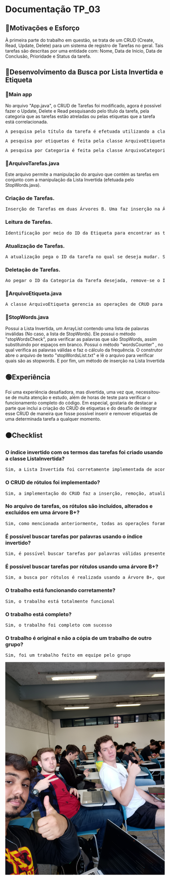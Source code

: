 # Documentação TP_03

## 🔴Motivações e Esforço
À primeira parte do trabalho em questão, se trata de um CRUD (Create, Read, Update, Delete) para um sistema de registro de Tarefas no geral. Tais tarefas são descritas por uma entidade com: Nome, Data de Inicio, Data de Conclusão, Prioridade e Status da tarefa.

## 🔵Desenvolvimento da Busca por Lista Invertida e Etiqueta

### 🔵Main app
No arquivo "App.java", o CRUD de Tarefas foi modificado, agora é possível fazer o Update, Delete e Read pesquisando pelo título da tarefa, pela categoria que as tarefas estão atreladas ou pelas etiquetas que a tarefa está correlacionada. 

<pre>A pesquisa pelo título da tarefa é efetuada utilizando a classe ArquivoTarefas.</pre>
<pre>A pesquisa por etiquetas é feita pela classe ArquivoEtiqueta.</pre>
<pre>A pesquisa por Categoria é feita pela classe ArquivoCategoria.</pre>

### 🔵ArquivoTarefas.java
Este arquivo permite a manipulação do arquivo que contém as tarefas em conjunto com a manipulação da Lista Invertida (efetuada pelo StopWords.java). 

### Criação de Tarefas.
<pre>Inserção de Tarefas em duas Árvores B. Uma faz inserção na Árvore B de Categorias, e a outra para Árvore B de etiquetas. Além disso é utilizada a classe StopWords.java para identificar quais as palavras válidas do titulo da tarefa para em seguida inseri-las na Lista Invertida.</pre>

### Leitura de Tarefas.
<pre>Identificação por meio do ID da Etiqueta para encontrar as tarefas atreladas à aquele ID. Além de também identificação por meio do ID de Categoria. Como também há o método listar por meio do titulo da tarefa, assim pegando apenas as palavras válidas e verificando na lista invertida se os IDs de tarefa possuem aquela palavra no titulo.</pre>

### Atualização de Tarefas.
<pre>A atualização pega o ID da tarefa no qual se deseja mudar. São verificadas as palavras válidas e então deletadas param serem substituídas e formar um novo título.</pre>

### Deletação de Tarefas.
<pre>Ao pegar o ID da Categoria da Tarefa desejada, remove-se o ID da Tarefa da Árvore B+ de Categoria, repete-se esse mesmo processo para cada Etiqueta correlacionada à Tarefa. Por fim é executada uma verificação de quais são as palavras válidas existentes no título da tarefa e então é feito a remoção do ID da tarefa para cada um dessas palavras.</pre>


### 🔵ArquivoEtiqueta.java

<pre>A classe ArquivoEtiqueta gerencia as operações de CRUD para etiquetas associadas às tarefas, incluindo criação, leitura, atualização e exclusão de etiquetas. Esta classe utiliza uma árvore B+ para armazenamento eficiente das etiquetas e permite vincular ou desvincular etiquetas às tarefas, além de buscar tarefas baseadas nas etiquetas associadas.</pre>

### 🔵StopWords.java
Possui a Lista Invertida, um ArrayList contendo uma lista de palavras inválidas (No caso, a lista de StopWords). Ele possui o método "stopWordsCheck",  para verificar as palavras que são StopWords, assim substituindo por espaços em branco. Possui o método "wordsCounter" , no qual verifica as palavras válidas e faz o cálculo da frequência. O construtor abre o arquivo de texto "stopWordsList.txt" e lê o arquivo para verificar quais são as stopwords. E por fim, um método de inserção na Lista Invertida 

## 🟢Experiência
Foi uma experiência desafiadora, mas divertida, uma vez que, necessitou-se de muita atenção e estudo, além de horas de teste para verificar o funcionamento completo do código. Em especial, gostaria de destacar a parte que inclui a criação do CRUD de etiquetas e do desafio de integrar esse CRUD de maneira que fosse possível inserir e remover etiquetas de uma determinada tarefa a qualquer momento.

## 🟠Checklist

### O índice invertido com os termos das tarefas foi criado usando a classe ListaInvertida?
<pre>Sim, a Lista Invertida foi corretamente implementada de acordo com os códigos e orientações do professor.</pre>

### O CRUD de rótulos foi implementado?
<pre>Sim, a implementação do CRUD faz a inserção, remoção, atualização e leitura de etiquetas corretamente na Árvore B+ correspondente.</pre>

### No arquivo de tarefas, os rótulos são incluídos, alterados e excluídos em uma árvore B+? 
<pre>Sim, como mencionada anteriormente, todas as operações foram implementadas seguindo os códigos previamente desenvolvidos, tanto pelo professor, quanto pelos alunos.</pre>

### É possível buscar tarefas por palavras usando o índice invertido?
<pre>Sim, é possível buscar tarefas por palavras válidas presentes no título das tarefas. O índice invertido permite buscar rapidamente por essas palavras e encontrar os IDs das tarefas associadas.</pre>

### É possível buscar tarefas por rótulos usando uma árvore B+? 
<pre>Sim, a busca por rótulos é realizada usando a Árvore B+, que armazena e indexa as etiquetas, permitindo uma busca rápida e eficiente por tarefas relacionadas a um rótulo específico.</pre>

### O trabalho está funcionando corretamente?
<pre>Sim, o trabalho está totalmente funcional</pre>

### O trabalho está completo?
<pre>Sim, o trabalho foi completo com sucesso</pre>

### O trabalho é original e não a cópia de um trabalho de outro grupo?
<pre>Sim, foi um trabalho feito em equipe pelo grupo</pre>


<img src="../Pictures/IMG_20241125_095944174.jpg">